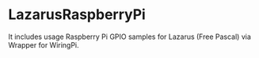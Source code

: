 # LazarusRaspberryPi
It includes usage Raspberry Pi GPIO samples for Lazarus (Free Pascal) via Wrapper for WiringPi.
